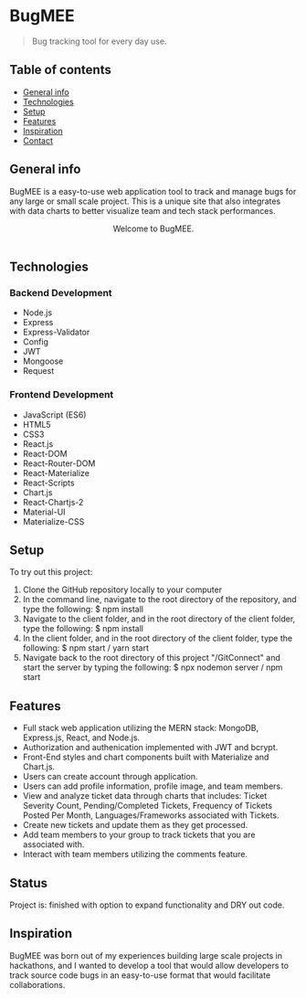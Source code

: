 # BugMEE
> Bug tracking tool for every day use.  

## Table of contents
* [General info](#general-info)
* [Technologies](#technologies)
* [Setup](#setup)
* [Features](#features)
* [Inspiration](#inspiration)
* [Contact](#contact)


## General info
BugMEE is a easy-to-use web application tool to track and manage bugs for any large or small scale project. This is a unique site that also integrates with data charts to better visualize team and tech stack performances. 

<div align="center">Welcome to BugMEE. </div>
<br/>


## Technologies
### Backend Development 
* Node.js
* Express
* Express-Validator
* Config
* JWT
* Mongoose
* Request

### Frontend Development 
* JavaScript (ES6)
* HTML5
* CSS3
* React.js
* React-DOM
* React-Router-DOM
* React-Materialize 
* React-Scripts
* Chart.js 
* React-Chartjs-2
* Material-UI
* Materialize-CSS 

## Setup
To try out this project: 
1. Clone the GitHub repository locally to your computer
1. In the command line, navigate to the root directory of the repository, and type the following: 
  $ npm install 
1. Navigate to the client folder, and in the root directory of the client folder, type the following: 
  $ npm install 
1. In the client folder, and in the root directory of the client folder, type the following: 
  $ npm start / yarn start
1. Navigate back to the root directory of this project "/GitConnect" and start the server by typing the following: 
  $ npx nodemon server / npm start

## Features
* Full stack web application utilizing the MERN stack: MongoDB, Express.js, React, and Node.js. 
* Authorization and authenication implemented with JWT and bcrypt. 
* Front-End styles and chart components built with Materialize and Chart.js. 
* Users can create account through application. 
* Users can add profile information, profile image, and team members. 
* View and analyze ticket data through charts that includes: Ticket Severity Count, Pending/Completed Tickets, Frequency of Tickets Posted Per Month, Languages/Frameworks associated with Tickets.
* Create new tickets and update them as they get processed. 
* Add team members to your group to track tickets that you are associated with. 
* Interact with team members utilizing the comments feature. 

## Status
Project is: finished with option to expand functionality and DRY out code.

## Inspiration
BugMEE was born out of my experiences building large scale projects in hackathons, and I wanted to develop a tool that would allow developers to track source code bugs in an easy-to-use format that would facilitate collaborations. 
